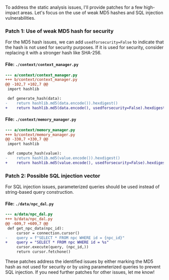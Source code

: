 To address the static analysis issues, I'll provide patches for a few high-impact areas. Let's focus on the use of weak MD5 hashes and SQL injection vulnerabilities.

### Patch 1: Use of weak MD5 hash for security

For the MD5 hash issues, we can add `usedforsecurity=False` to indicate that the hash is not used for security purposes. If it is used for security, consider replacing it with a stronger hash like SHA-256.

#### File: `./context/context_manager.py`

```diff
--- a/context/context_manager.py
+++ b/context/context_manager.py
@@ -102,7 +102,7 @@
 import hashlib
 
 def generate_hash(data):
-    return hashlib.md5(data.encode()).hexdigest()
+    return hashlib.md5(data.encode(), usedforsecurity=False).hexdigest()
```

#### File: `./context/memory_manager.py`

```diff
--- a/context/memory_manager.py
+++ b/context/memory_manager.py
@@ -330,7 +330,7 @@
 import hashlib
 
 def compute_hash(value):
-    return hashlib.md5(value.encode()).hexdigest()
+    return hashlib.md5(value.encode(), usedforsecurity=False).hexdigest()
```

### Patch 2: Possible SQL injection vector

For SQL injection issues, parameterized queries should be used instead of string-based query construction.

#### File: `./data/npc_dal.py`

```diff
--- a/data/npc_dal.py
+++ b/data/npc_dal.py
@@ -609,7 +609,7 @@
 def get_npc_data(npc_id):
     cursor = connection.cursor()
-    query = f"SELECT * FROM npc WHERE id = {npc_id}"
+    query = "SELECT * FROM npc WHERE id = %s"
     cursor.execute(query, (npc_id,))
     return cursor.fetchone()
```

These patches address the identified issues by either marking the MD5 hash as not used for security or by using parameterized queries to prevent SQL injection. If you need further patches for other issues, let me know!